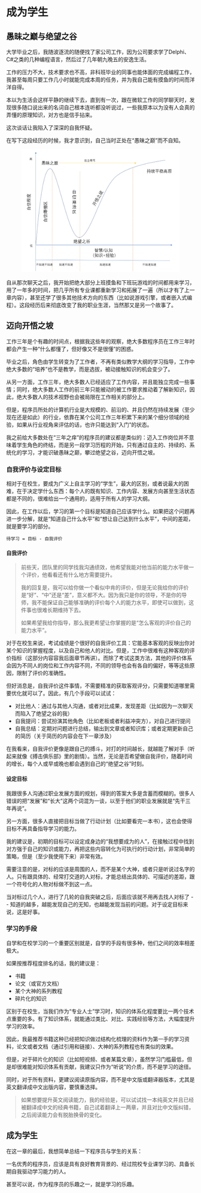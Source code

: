 # 成为学生

## 愚昧之巅与绝望之谷

大学毕业之后，我随波逐流的随便找了家公司工作，因为公司要求学了Delphi、C#之类的几种编程语言，然后过了几年朝九晚五的安逸生活。

工作的压力不大，技术要求也不高，非科班毕业的同事也能体面的完成编程工作，我甚至每周只要工作几小时就能完成本周的任务，并为我自己能有摸鱼的时间而洋洋自得。

本以为生活会这样平静的继续下去，直到有一次，跟在微软工作的同学聊天时，发现很多随口说出来的名词自己根本连听都没听说过，一些我原本以为没有人会真的弄懂的原理知识，对方也是信手拈来。

这次谈话让我陷入了深深的自我怀疑。

在写下这段经历的时候，我才意识到，自己当时正处在“愚昧之巅”而不自知。

<figure><img src="../.gitbook/assets/305188283604f96667dd4f1.97971394.png" alt=""><figcaption></figcaption></figure>

自从那次聊天之后，我开始把绝大部分上班摸鱼和下班玩游戏的时间都用来学习，用了一年多的时间，把几乎所有专业课都重新学习和拓展了一遍（所以才有了上一章内容），甚至还学了很多其他技术方向的东西（比如说游戏引擎，或者嵌入式编程）。这段经历后来彻底改变了我的职业生涯，当然那又是另一个故事了。

## 迈向开悟之坡

工作三年是个有趣的时间点，根据我这些年的观察，绝大多数程序员在工作三年时都会产生一种“什么都懂了，但好像又不是很懂”的困惑。

毕业之后，角色由学生转变为了工作者，不再有类似教学大纲的学习指导，工作中绝大多数的“培养”也不是教学，而是选拔，被动接触知识的机会变少了。

从另一方面，工作三年，绝大多数人已经适应了工作内容，并且能独立完成一些事情；同时，绝大多数人工作的前三年只能被动的被工作要求推动着了解新知识，因此，绝大多数人的技术视野也会被局限在工作相关的部分上。

但是，程序员所处的计算机行业是大规模的、前沿的、并且仍然在持续发展（至少现在还是如此）的行业，依靠在某个公司工作三年积累下来的某个细分领域的经验，如果从行业视角来评估的话，也许只能达到“入门”的状态。

我之前给大多数处在“三年之痒”的程序员的建议都是类似的：迈入工作岗位并不意味着学生角色的终结，而是另一段学习历程的开始，只有通过自主的、持续的、系统化的学习，才能识破愚昧之巅，攀过绝望之谷，迈向开悟之坡。

### 自我评价与设定目标

相对于在校生，要成为广义上自主学习的“学生”，最大的区别，或者说最大的困难，在于决定学什么东西：每个人的既有知识、工作内容、发展方向甚至生活状态都是不同的，很难给出一个通用的，适用于所有人的学习大纲。

因此，在工作以后，学习的第一个目标是知道自己应该学什么。如果把这个问题再进一步分解，就是“知道自己什么水平”和“想让自己达到什么水平”，中间的差距，就是要学习的部分。

```
待学习 = 目标 - 自我评价
```

#### 自我评价

> 前些天，团队里的同学找我沟通绩效，他希望我能对他当前的能力水平做一个评价，他看看还有什么地方需要提升。
>
> 我的回复是，我可以给你做一个看似中肯的评价，但是无论我给你的评价是“好”、“中”还是“差”，意义都不大。因为我只是你的领导，不是你的导师，我不能保证自己能够准确的评价每个人的能力水平，即使可以做到，这件事也很难长期维持下去。
>
> 如果希望我给你指导，那么我更希望让你掌握的是“怎么客观的评价自己的能力水平”。

对于在校生来说，考试成绩是个很好的自我评价工具：它能基本客观的反映出你对某个知识的掌握程度，以及自己和他人的对比。但是，工作中很难有这种客观的评价指标（这部分内容容我后面章节再讲）。而除了考试这类方法，其他的评价体系会因为不同人的岗位和工作内容不同，不同的领导也会有各自的偏好，等等这些原因，限制了评价的准确性。

但好消息是，自我评价这件事情，不需要精准的获取客观评分，只需要知道哪里需要优化就可以了。因此，有几个手段可以试试：

* 对比他人：通过与其他人沟通，或者对比成果，发现差距（比如因为一次聊天而陷入了绝望之谷的我）
* 自我提问：尝试扮演其他角色（比如老板或者利益冲突方），对自己进行提问
* 自我总结：定期对问题进行总结，输出到文章或者知识库；或者定期更新自己的简历（关于简历的内容会在下一章涉及）

在我看来，自我评价更像是跟自己的搏斗，对打的时间越长，就越能了解对手（听起来就像《搏击俱乐部》里的剧情）。当然，无论是否希望做自我评价，随着时间的增长，每个人或早或晚也都会遇到自己的“绝望之谷”时刻。

#### 设定目标

我跟很多人沟通过职业发展方面的规划，得到的答案大多是含蓄而模糊的。很多人错误的把“发展”和“长大”这两个词混为一谈，以至于他们的职业发展就是“先干三年再说”。

另一方面，很多人直接把目标当做了行动计划（比如要看完一本书），这也会使得目标不再具备指导学习的能力。

我的建议是，初期的目标可以设定成身边的“我想要成为的人”，在接触过程中找到对方强于自己的知识或能力，再把这些内容转化为可执行的行动计划，非常简单的策略，但是（至少我使用下来）非常有效。

需要注意的是，对标的应该是周围的人，而不是某个大神，或者只是听说过名字的人。只有跟具体的、经常打交道的人对标，才能总结出具体的、可描述的差距，跟一个符号化的人物对标做不到这一点。

当对标过几个人，进行了几轮的自我突破之后，后面应该就不用再去找人对标了 -- 知道的越多，越能发现自己的无知，也越能发现当前的问题。对于设定目标来说，这是好事。

### 学习的手段

自学和在校学习的一个重要区别就是，自学的手段有很多种，他们之间的效率相差极大。

如果按推荐程度排名的话，我的建议是：

* 书籍
* 论文（或官方文档）
* 某个大神的系列教程
* 碎片化的知识

区别于在校生，当我们作为“专业人士”学习时，知识的体系化程度要比一两个技术点重要的多。有了知识体系，就能通过类比、对比、实践经验等方法，大幅度提升学习的效率。

因此，我最推荐书籍这种已经把知识做过结构化梳理的资料作为第一手的学习资料，论文或者文档（通过引用和链接）、大神的系列教程也有类似的效果。

但是，对于碎片化的知识（比如短视频、或者某篇文章），虽然学习门槛最低，但是却很难能对知识体系有贡献，我建议只作为“听说”的介质，而不是学习的途径。

同时，对于所有资料，更建议阅读原版内容，而不是中文版或翻译器版本，尤其是英文翻译成中文出版内容，要慎重选择。

> 如果想要提升英文阅读能力，我的经验是，可以试试找一本纯英文并且已经被翻译成中文的经典书籍，自己试着翻译上一两章，并且对比中文版纠错，之后阅读能力会有脱胎换骨的变化。

## 成为学生

在这一章的最后，我想简单总结一下程序员与学生的关系：

一名优秀的程序员，应该是具有良好教育背景的、经过院校专业课学习的、具备长期自我驱动学习能力的人。

甚至可以说，作为程序员的乐趣之一，就是学习的乐趣。
